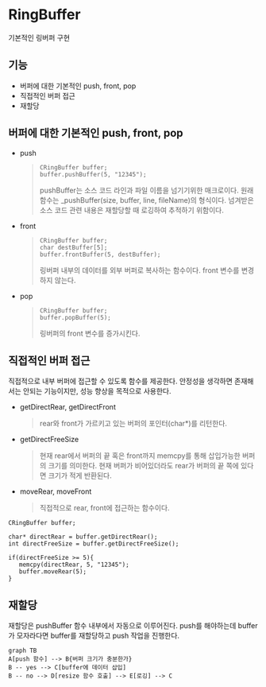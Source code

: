 # RingBuffer
기본적인 링버퍼 구현

## 기능
- 버퍼에 대한 기본적인 push, front, pop
- 직접적인 버퍼 접근
- 재할당

## 버퍼에 대한 기본적인 push, front, pop
- push
  > ```
  > CRingBuffer buffer;
  > buffer.pushBuffer(5, "12345");
  > ```
  > pushBuffer는 소스 코드 라인과 파일 이름을 넘기기위한 매크로이다.
  > 원래 함수는 _pushBuffer(size, buffer,  line, fileName)의 형식이다.
  > 넘겨받은 소스 코드 관련 내용은 재할당할 때 로깅하여 추적하기 위함이다.
- front
  > ```
  > CRingBuffer buffer;
  > char destBuffer[5];
  > buffer.frontBuffer(5, destBuffer);
  > ```
  > 링버퍼 내부의 데이터를 외부 버퍼로 복사하는 함수이다.
  > front 변수를 변경하지 않는다.
- pop
  > ```
  > CRingBuffer buffer;
  > buffer.popBuffer(5);
  > ```
  > 링버퍼의 front 변수를 증가시킨다.

## 직접적인 버퍼 접근
직접적으로 내부 버퍼에 접근할 수 있도록 함수를 제공한다.
안정성을 생각하면 존재해서는 안되는 기능이지만, 성능 향상을 목적으로 사용한다.

- getDirectRear, getDirectFront
  > rear와 front가 가르키고 있는 버퍼의 포인터(char*)를 리턴한다.
- getDirectFreeSize
  > 현재 rear에서 버퍼의 끝 혹은 front까지 memcpy를 통해 삽입가능한 버퍼의 크기를 의미한다.
  > 현재 버퍼가 비어있더라도 rear가 버퍼의 끝 쪽에 있다면 크기가 적게 반환된다.
- moveRear, moveFront
  > 직접적으로 rear, front에 접근하는 함수이다.

```
CRingBuffer buffer;

char* directRear = buffer.getDirectRear();
int directFreeSize = buffer.getDirectFreeSize();

if(directFreeSize >= 5){
   memcpy(directRear, 5, "12345");
   buffer.moveRear(5);
}
```

## 재할당
재할당은 pushBuffer 함수 내부에서 자동으로 이루어진다.
push를 해야하는데 buffer가 모자라다면 buffer를 재할당하고 push 작업을 진행한다.

```mermaid
graph TB
A[push 함수] --> B{버퍼 크기가 충분한가}
B -- yes --> C[buffer에 데이터 삽입]
B -- no --> D[resize 함수 호출] --> E[로깅] --> C
```